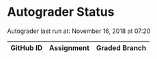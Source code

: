 # Autograder Status
Autograder last run at: November 16, 2018 at 07:20

| GitHub ID | Assignment | Graded Branch |
|-----------|------------|---------------|
